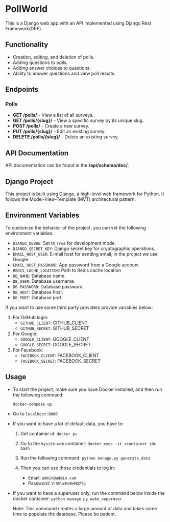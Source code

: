# PollWorld

This is a Django web app with an API implemented using Django Rest Framework(DRF).

## Functionality

- Creation, editing, and deletion of polls.
- Adding questions to polls.
- Adding answer choices to questions.
- Ability to answer questions and view poll results.

## Endpoints

### Polls

- **GET /polls/** - View a list of all surveys.
- **GET /polls/{slug}/** - View a specific survey by its unique slug.
- **POST /polls/** - Create a new survey.
- **PUT /polls/{slug}/** - Edit an existing survey.
- **DELETE /polls/{slug}/** - Delete an existing survey.

## API Documentation

API documentation can be found in the **/api/schema/doc/**.

## Django Project

This project is built using Django, a high-level web framework for Python. It follows the Model-View-Template (MVT) architectural pattern.

## Environment Variables

To customize the behavior of the project, you can set the following environment variables:

- `DJANGO_DEBUG`: Set to `True` for development mode.
- `DJANGO_SECRET_KEY`: Django secret key for cryptographic operations.
- `EMAIL_HOST_USER`: E-mail host for sending email, in the project we use Google
- `EMAIL_HOST_PASSWORD`: App password from a Google account
- `REDIS_CACHE_LOCATION`: Path to Redis cache location
- `DB_NAME`: Database name.
- `DB_USER`: Database username.
- `DB_PASSWORD`: Database password.
- `DB_HOST`: Database host.
- `DB_PORT`: Database port.

If you want to use some third party providers provide variables below:
1. For GitHub login:
   - `GITHUB_CLIENT`: GITHUB_CLIENT
   - `GITHUB_SECRET`: GITHUB_SECRET
2. For Google:
   - `GOOGLE_CLIENT`: GOOGLE_CLIENT
   - `GOOGLE_SECRET`: GOOGLE_SECRET
3. For Facebook:
   - `FACEBOOK_CLIENT`: FACEBOOK_CLIENT
   - `FACEBOOK_SECRET`: FACEBOOK_SECRET


## Usage

- To start the project, make sure you have Docker installed, and then run the following command:

   ```docker-compose up```

- Go to `localhost:8000`

- If you want to have a lot of default data, you have to:
  1. Get container id: `docker ps`
  2. Go to the `mysite-web` container:
     `docker exec -it <container_id> bash`

  3. Run the following command:
     `python manage.py generate_data`
  4. Then you can use those credentials to log in:
     - Email: `admin@admin.com`
     - Password: `V!5WucFeReMQ7fg`

- If you want to have a superuser only, run the command below inside the docker container:
    `python manage.py make_superuser`

  Note: This command creates a large amount of data and takes some time to populate the database. Please be patient.
    

